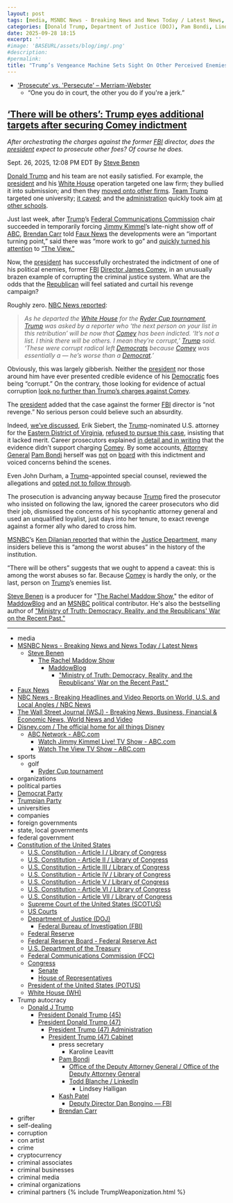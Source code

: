 ```yaml
---
layout: post
tags: [media, MSNBC News - Breaking News and News Today / Latest News, Steve Benen, The Rachel Maddow Show, MaddowBlog, “Ministry of Truth –  Democracy Reality and the Republicans’ War on the Recent Past.”, Faux News, NBC News - Breaking Headlines and Video Reports on World U.S. and Local Angles / NBC News, The Wall Street Journal (WSJ) - Breaking News Business Financial & Economic News World News and Video, Disney.com / The official home for all things Disney, ABC Network - ABC.com, Watch Jimmy Kimmel Live! TV Show - ABC.com, Watch The View TV Show - ABC.com, sports, golf, Ryder Cup tournament, organizations, political parties, Democrat Party, Trumpian Party, universities, companies, foreign governments, state local governments, federal government, Constitution of the United States, U.S. Constitution - Article I / Library of Congress, U.S. Constitution - Article II / Library of Congress, U.S. Constitution - Article III / Library of Congress, U.S. Constitution - Article IV / Library of Congress, U.S. Constitution - Article V / Library of Congress, U.S. Constitution - Article VI / Library of Congress, U.S. Constitution - Article VII / Library of Congress, Supreme Court of the United States (SCOTUS), US Courts, Department of Justice (DOJ), Federal Bureau of Investigation (FBI), Federal Reserve, Federal Reserve Board - Federal Reserve Act, U.S. Department of the Treasury, Federal Communications Commission (FCC), Congress, Senate, House of Representatives, President of the United States (POTUS), White House (WH), Trump autocracy, Donald J Trump, President Donald Trump (45), President Donald Trump (47), President Trump (47) Administration, President Trump (47) Cabinet, press secretary, Karoline Leavitt, Pam Bondi, Office of the Deputy Attorney General / Office of the Deputy Attorney General, Todd Blanche / LinkedIn, Lindsey Halligan, Kash Patel, Deputy Director Dan Bongino — FBI, Brendan Carr, grifter, self-dealing, corruption, con artist, crime, cryptocurrency, criminal associates, criminal businesses, criminal media, criminal organizations, criminal partners]
categories: [Donald Trump, Department of Justice (DOJ), Pam Bondi, Lindsey Halligan, Federal Bureau of Investigation (FBI), James Comey, weaponization]
date: 2025-09-28 18:15
excerpt: ''
#image: 'BASEURL/assets/blog/img/.png'
#description:
#permalink:
title: "Trump’s Vengeance Machine Sets Sight On Other Perceived Enemies"
---
```


- ['Prosecute' vs. 'Persecute' – Merriam-Webster](https://www.merriam-webster.com/grammar/prosecuted-vs-persecuted-usage)
    - “One you do in court, the other you do if you're a jerk.”

## [‘There will be others’: Trump eyes additional targets after securing Comey indictment](https://www.msnbc.com/rachel-maddow-show/maddowblog/-will-others-trump-eyes-additional-targets-securing-comey-indictment-rcna233920)

*After orchestrating the charges against the former [FBI](https://www.fbi.gov/) director, does the [president](https://www.whitehouse.gov/) expect to prosecute other foes? Of course he does.*

Sept. 26, 2025, 12:08 PM EDT
By [Steve Benen](https://www.msnbc.com/author/steve-benen-ncpn433601)

[Donald Trump](https://www.donaldjtrump.com/) and his team are not easily satisfied. For example, the [president](https://www.whitehouse.gov/) and his [White House](https://www.whitehouse.gov/) operation targeted one law firm; they bullied it into submission; and then they [moved onto other firms](https://www.msnbc.com/rachel-maddow-show/maddowblog/law-firms-appeased-trump-consequences-go-bad-worse-rcna213226). [Team Trump](https://www.donaldjtrump.com/) targeted one university; [it caved](https://www.msnbc.com/top-stories/latest/columbia-university-trump-administration-demands-federal-funding-rcna197601); and the [administration](https://www.whitehouse.gov/administration/) quickly took aim [at other schools](https://www.msnbc.com/rachel-maddow-show/maddowblog/harvard-white-house-demands-punishment-rcna201311).

Just last week, after [Trump](https://www.donaldjtrump.com/)’s [Federal Communications Commission](https://www.fcc.gov/) chair succeeded in temporarily forcing [Jimmy Kimmel](https://abc.com/show/9bfe2f4f-41ad-4492-a6dd-0b67db180543)’s late-night show off of [ABC](https://abc.com/), [Brendan Carr](https://www.fcc.gov/about/leadership/brendan-carr/) told [Faux News](https://www.foxnews.com/) the developments were an “important turning point,” said there was “more work to go” and [quickly turned his attention](https://www.msnbc.com/rachel-maddow-show/maddowblog/the-view-brendan-carr-fcc-kimmel-rcna232402) to [“The View.”](https://abc.com/show/70207ea9-cb32-454b-a519-b40106227e32)

Now, the [president](https://www.whitehouse.gov/) has successfully orchestrated the indictment of one of his political enemies, former [FBI](https://www.fbi.gov/) [Director James Comey](https://www.fbi.gov/history/directors/james-b-comey/), in an unusually brazen example of corrupting the criminal justice system. What are the odds that the [Republican](https://www.gop.com/) will feel satiated and curtail his revenge campaign?

Roughly zero. [NBC News reported](https://www.nbcnews.com/politics/trump-administration/live-blog/trump-comey-ryder-cup-netanyahu-gaza-russia-shutdown-live-updates-rcna232822/rcrd89468?canonicalCard=true):

> *As he departed the [White House](https://www.whitehouse.gov/) for the [Ryder Cup tournament](https://www.rydercup.com/), [Trump](https://www.donaldjtrump.com/) was asked by a reporter who ‘the next person on your list in this retribution’ will be now that [Comey](https://www.fbi.gov/history/directors/james-b-comey/) has been indicted. ‘It’s not a list. I think there will be others. I mean they’re corrupt,’ [Trump](https://www.donaldjtrump.com/) said. ‘These were corrupt radical left [Democrats](https://www.democrats.org/) because [Comey](https://www.fbi.gov/history/directors/james-b-comey/) was essentially a — he’s worse than a [Democrat](https://www.democrats.org/).’*

Obviously, this was largely gibberish. Neither the [president](https://www.whitehouse.gov/) nor those around him have ever presented credible evidence of his [Democratic](https://www.democrats.org/) foes being “corrupt.” On the contrary, those looking for evidence of actual corruption [look no further than Trump’s charges against Comey](https://www.msnbc.com/rachel-maddow-show/maddowblog/trump-orchestrates-james-comey-indictment-fbi-justice-corruption-rcna233857).

The [president](https://www.whitehouse.gov/) added that the case against the former [FBI](https://www.fbi.gov/) director is “not revenge.” No serious person could believe such an absurdity.

Indeed, [we’ve discussed](https://www.msnbc.com/rachel-maddow-show/maddowblog/trump-orchestrates-james-comey-indictment-fbi-justice-corruption-rcna233857), Erik Siebert, the [Trump](https://www.donaldjtrump.com/)-nominated U.S. attorney for the [Eastern District of Virginia](https://www.justice.gov/usao-edva/), [refused to pursue this case](https://www.msnbc.com/rachel-maddow-show/maddowblog/forcing-disobedient-prosecutor-trumps-new-nominee-makes-matters-worse-rcna232922), insisting that it lacked merit. Career prosecutors explained [in detail and in writing](https://www.msnbc.com/msnbc/news/former-fbi-director-james-comey-facing-imminent-indictment-threat-rcna233539) that the evidence didn’t support charging [Comey](https://www.fbi.gov/history/directors/james-b-comey/). By some accounts, [Attorney General](https://www.justice.gov/) [Pam Bondi](https://www.justice.gov/ag/staff-profile/meet-attorney-general) herself was [not](https://www.wsj.com/us-news/law/justice-department-officials-race-to-charge-james-comey-as-deadline-looms-4da7c71f?mod=hp_lead_pos2) on [board](https://politicalwire.com/2025/09/25/pam-bondi-has-concerns-over-indicting-james-comey/) with this indictment and voiced concerns behind the scenes.

Even John Durham, a [Trump](https://www.donaldjtrump.com/)-appointed special counsel, reviewed the allegations and [opted not to follow through](https://www.msnbc.com/msnbc/news/james-comey-indictment-congress-fbi-director-rcna233691).

The prosecution is advancing anyway because [Trump](https://www.donaldjtrump.com/) fired the prosecutor who insisted on following the law, ignored the career prosecutors who did their job, dismissed the concerns of his sycophantic attorney general and used an unqualified loyalist, just days into her tenure, to exact revenge against a former ally who dared to cross him.

[MSNBC](https://www.msnbc.com/)’s [Ken Dilanian reported](https://x.com/DilanianMSNBC/status/1971353961375596668) that within the [Justice Department](https://www.justice.gov/), many insiders believe this is “among the worst abuses” in the history of the institution.

“There will be others” suggests that we ought to append a caveat: this is among the worst abuses so far. Because [Comey](https://www.fbi.gov/history/directors/james-b-comey/) is hardly the only, or the last, person on [Trump](https://www.donaldjtrump.com/)’s enemies list.

[Steve Benen](https://www.msnbc.com/author/steve-benen-ncpn433601) is a producer for "[The Rachel Maddow Show](https://www.msnbc.com/rachel-maddow-show)," the editor of [MaddowBlog](https://www.msnbc.com/rachel-maddow-show) and an [MSNBC](https://www.msnbc.com/) political contributor. He's also the bestselling author of ["Ministry of Truth: Democracy, Reality, and the Republicans' War on the Recent Past."](https://www.harpercollins.com/products/ministry-of-truth-steve-benen)

----
- media
- [MSNBC News - Breaking News and News Today / Latest News](https://www.msnbc.com/)
    - [Steve Benen](https://www.msnbc.com/author/steve-benen-ncpn433601)
        - [The Rachel Maddow Show](https://www.msnbc.com/rachel-maddow-show)
            - [MaddowBlog](https://www.msnbc.com/rachel-maddow-show)
                - ["Ministry of Truth: Democracy, Reality, and the Republicans' War on the Recent Past."](https://www.harpercollins.com/products/ministry-of-truth-steve-benen)
- [Faux News](https://www.foxnews.com/)
- [NBC News - Breaking Headlines and Video Reports on World, U.S. and Local Angles / NBC News](https://www.nbcnews.com/)
- [The Wall Street Journal (WSJ) - Breaking News, Business, Financial & Economic News, World News and Video](https://www.wsj.com/)
- [Disney.com / The official home for all things Disney](https://www.disney.com/)
    - [ABC Network - ABC.com](https://abc.com/)
        - [Watch Jimmy Kimmel Live! TV Show - ABC.com](https://abc.com/show/9bfe2f4f-41ad-4492-a6dd-0b67db180543)
        - [Watch The View TV Show - ABC.com](https://abc.com/show/70207ea9-cb32-454b-a519-b40106227e32)
- sports
    - golf
        - [Ryder Cup tournament](https://www.rydercup.com/)
- organizations
- political parties
- [Democrat Party](https://www.democrats.org/)
- [Trumpian Party](https://www.gop.com/)
- universities
- companies
- foreign governments
- state, local governments 
- federal government
- [Constitution of the United States](https://constitution.congress.gov/constitution/)
    - [U.S. Constitution - Article I / Library of Congress](https://constitution.congress.gov/constitution/article-1/)
    - [U.S. Constitution - Article II / Library of Congress](https://constitution.congress.gov/constitution/article-2/)
    - [U.S. Constitution - Article III / Library of Congress](https://constitution.congress.gov/constitution/article-3/)
    - [U.S. Constitution - Article IV / Library of Congress](https://constitution.congress.gov/constitution/article-4/)
    - [U.S. Constitution - Article V / Library of Congress](https://constitution.congress.gov/constitution/article-5/)
    - [U.S. Constitution - Article VI / Library of Congress](https://constitution.congress.gov/constitution/article-6/)
    - [U.S. Constitution - Article VII / Library of Congress](https://constitution.congress.gov/constitution/article-7/)
    - [Supreme Court of the United States (SCOTUS)](https://www.supremecourt.gov/)
    - [US Courts](https://www.uscourts.gov/)
    - [Department of Justice (DOJ)](https://www.justice.gov/)
        - [Federal Bureau of Investigation (FBI)](https://www.fbi.gov/)
    - [Federal Reserve](https;//www.federalreserve.gov/)
    - [Federal Reserve Board - Federal Reserve Act](https://www.federalreserve.gov/aboutthefed/fract.htm)
    - [U.S. Department of the Treasury](https://home.treasury.gov/)
    - [Federal Communications Commission (FCC)](https://www.fcc.gov/)
    - [Congress](https://www.congress.gov/)
        - [Senate](https://www.senate.gov/)
        - [House of Representatives](https://www.house.gov/)
     - [President of the United States (POTUS)](https://www.whitehouse.gov/)
    - [White House (WH)](https://www.whitehouse.gov/)
- Trump autocracy
    - [Donald J Trump](https://www.donaldjtrump.com/)
        - [President Donald Trump (45)](https://trumpwhitehouse.archives.gov/)
        - [President Donald Trump (47)](https://www.whitehouse.gov/administration/donald-j-trump/)
            - [President Trump (47) Administration](https://www.whitehouse.gov/administration/)
            - [President Trump (47) Cabinet](https://www.whitehouse.gov/administration/the-cabinet/)
                - press secretary
                    - Karoline Leavitt
                - [Pam Bondi](https://www.justice.gov/ag/staff-profile/meet-attorney-general)
                    - [Office of the Deputy Attorney General / Office of the Deputy Attorney General](https://www.justice.gov/dag)
                    - [Todd Blanche / LinkedIn](https://www.linkedin.com/in/toddblanche/)
                        - Lindsey Halligan
                - [Kash Patel](https://www.fbi.gov/about/leadership-and-structure/director-patel)
                    - [Deputy Director Dan Bongino — FBI](https://www.fbi.gov/about/leadership-and-structure/deputy-director-dan-bongino)
                - [Brendan Carr](https://www.fcc.gov/about/leadership/brendan-carr/) 
- grifter
- self-dealing
- corruption
- con artist
- crime
- cryptocurrency
- criminal associates
- criminal businesses
- criminal media
- criminal organizations
- criminal partners
{% include TrumpWeaponization.html %}
